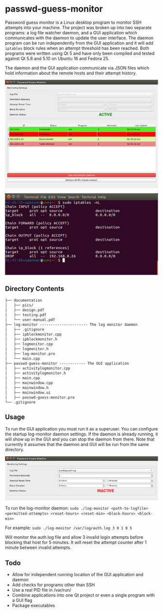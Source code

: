 # passwd-guess-monitor
Password guess monitor is a Linux desktop program to monitor SSH attempts into your machine. The project was broken up into two separate programs: a log file watcher daemon, and a GUI application which communicates with the daemon to update the user interface. The daemon program can be run independently from the GUI application and it will add `iptables` block rules when an attempt threshold has been reached. Both programs were written using Qt 5 and have only been compiled and tested against Qt 5.8 and 5.10 on Ubuntu 16 and Fedora 25. 

The daemon and the GUI application communicate via JSON files which hold information about the remote hosts and their attempt history.

![UI](https://github.com/spenserlee/passwd-guess-monitor/blob/master/documentation/pics/ui-screenshot.png)

![iptables rule](https://github.com/spenserlee/passwd-guess-monitor/blob/master/documentation/pics/iptables-block.png)

## Directory Contents
	├── documentation
	│   ├── pics/
	│   ├── design.pdf
	│   ├── testing.pdf
	│   └── user-manual.pdf
	├── log-monitor ---------------------- The log monitor daemon
	│   ├── .gitignore
	│   ├── ipblockmonitor.cpp
	│   ├── ipblockmonitor.h
	│   ├── logmonitor.cpp
	│   ├── logmonitor.h
	│   ├── log-monitor.pro
	│   └── main.cpp
	├── passwd-guess-monitor ------------ The GUI application
	│   ├── activitylogmonitor.cpp
	│   ├── activitylogmonitor.h
	│   ├── main.cpp
	│   ├── mainwindow.cpp
	│   ├── mainwindow.h
	│   ├── mainwindow.ui
	│   ├── passwd-guess-monitor.pro
	└── .gitignore

## Usage
To run the GUI application you must run it as a superuser. You can configure the startup log-monitor daemon settings. If the daemon is already running, it will show up in the GUI and you can stop the daemon from there. Note that currently it assumes that the daemon and GUI will be run from the same directory.

![iptables rule](https://github.com/spenserlee/passwd-guess-monitor/blob/master/documentation/pics/gui-settings.png)

To run the log-monitor daemon:
`sudo ./log-monitor <path-to-logfile> <permitted-attempts> <reset-hours> <reset-min> <block-hours> <block-min>`

For example:
`sudo ./log-monitor /var/log/auth.log 3 0 1 0 5`

Will monitor the auth.log file and allow 3 invalid login attempts before blocking that host for 5 minutes. It will reset the attempt counter after 1 minute between invalid attempts.

## Todo
 - Allow for independent running location of the GUI application and daemon
 - Add checks for programs other than SSH
 - Use a real PID file in /var/run/
 - Combine applications into one Qt project or even a single program with a GUI flag
 - Package executables
